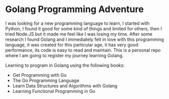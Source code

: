 # Golang Programming Adventure

I was looking for a new programming language to learn, I started with Python, I found it good for some kind of things and limited for others, then I tried Node.JS but it made me feel like I was losing my time. After some research I found Golang and I immediately felt in love with this programming language, it was created for this particular age, it has very good performance, its code is easy to read and maintain. This is a personal repo where I am going to register my journey learning Golang.

Learning to program in Golang using the following books:

- Get Programming with Go
- The Go Programming Language
- Learn Data Structures and Algorithms with Golang
- Learning Functional Programming in Go
